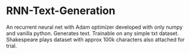 # RNN-Text-Generation
An recurrent neural net with Adam optimizer developed with only numpy and vanilla python. Generates text. Trainable on any simple txt dataset. Shakespeare plays dataset with approx 100k characters also attached for trial.
